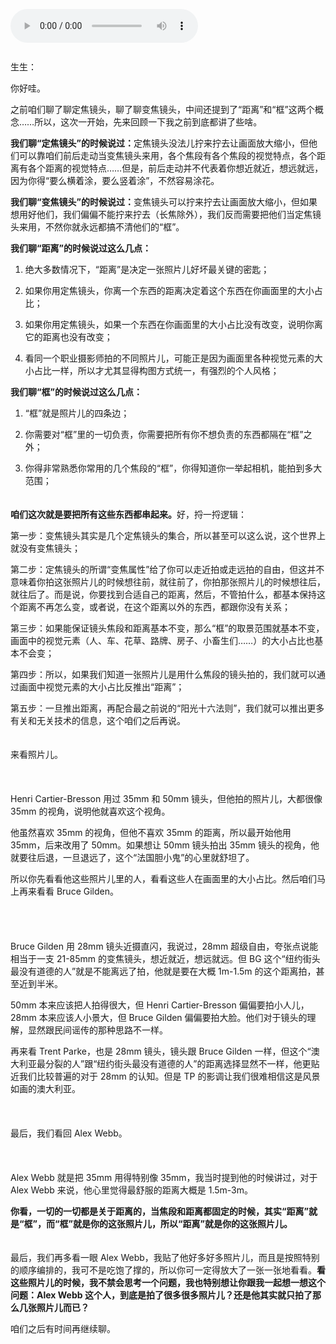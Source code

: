 <audio title="第十九封信 _ “要么横着涂，要么竖着涂”（上）" src="https://static001.geekbang.org/resource/audio/ab/41/ab44baa8d225a8527e2ed3fc5503ff41.mp3" controls="controls"></audio> 
<p><a href="http://time.geekbang.org/column/article/477125"><img src="https://static001.geekbang.org/resource/image/1b/e3/1b151493d1ffa648f076b9c351c143e3.jpg?wh=750x360" alt=""></a><br>
<a href="http://time.geekbang.org/column/article/477933"><img src="https://static001.geekbang.org/resource/image/c5/a1/c53f312fc068691b9428896269500aa1.jpg?wh=750x360" alt=""></a><br>
<a href="http://time.geekbang.org/column/article/477970"><img src="https://static001.geekbang.org/resource/image/b5/fd/b58d9e4da6fe1b22037bedb6d86cc8fd.jpg?wh=750x360" alt=""></a><br>
<a href="http://time.geekbang.org/column/article/478453"><img src="https://static001.geekbang.org/resource/image/0e/b8/0e1d1yye0029687ced489f8197a0a4b8.jpg?wh=750x360" alt=""></a><br>
<a href="http://time.geekbang.org/column/article/479699"><img src="https://static001.geekbang.org/resource/image/8d/5f/8d1c987d54b0b22fa5432f5c8e8fdb5f.jpg?wh=750x360" alt=""></a></p><p>生生：</p><p>你好哇。</p><p>之前咱们聊了聊定焦镜头，聊了聊变焦镜头，中间还提到了“距离”和“框”这两个概念……所以，这次一开始，先来回顾一下我之前到底都讲了些啥。</p><p><strong>我们聊“定焦镜头”的时候说过：</strong>定焦镜头没法儿拧来拧去让画面放大缩小，但他们可以靠咱们前后走动当变焦镜头来用，各个焦段有各个焦段的视觉特点，各个距离有各个距离的视觉特点……但是，前后走动并不代表着你想近就近，想远就远，因为你得“要么横着涂，要么竖着涂”，不然容易涂花。</p><p><strong>我们聊“变焦镜头”的时候说过：</strong>变焦镜头可以拧来拧去让画面放大缩小，但如果想用好他们，我们偏偏不能拧来拧去（长焦除外），我们反而需要把他们当定焦镜头来用，不然你就永远都搞不清他们的“框”。</p><p><strong>我们聊“距离”的时候说过这么几点：</strong></p><ol>
<li>
<p>绝大多数情况下，“距离”是决定一张照片儿好坏最关键的密匙；</p>
</li>
<li>
<p>如果你用定焦镜头，你离一个东西的距离决定着这个东西在你画面里的大小占比；</p>
</li>
<li>
<p>如果你用定焦镜头，如果一个东西在你画面里的大小占比没有改变，说明你离它的距离也没有改变；</p>
</li>
<li>
<p>看同一个职业摄影师拍的不同照片儿，可能正是因为画面里各种视觉元素的大小占比一样，所以才尤其显得构图方式统一，有强烈的个人风格；</p>
</li>
</ol><p><strong>我们聊“框”的时候说过这么几点：</strong></p><!-- [[[read_end]]] --><ol>
<li>
<p>“框”就是照片儿的四条边；</p>
</li>
<li>
<p>你需要对“框”里的一切负责，你需要把所有你不想负责的东西都隔在“框”之外；</p>
</li>
<li>
<p>你得非常熟悉你常用的几个焦段的“框”，你得知道你一举起相机，能拍到多大范围；</p>
</li>
</ol><p><strong>　</strong><br>
<strong>咱们这次就是要把所有这些东西都串起来。</strong>好，捋一捋逻辑：</p><p>第一步：变焦镜头其实是几个定焦镜头的集合，所以甚至可以这么说，这个世界上就没有变焦镜头；</p><p>第二步：定焦镜头的所谓“变焦属性”给了你可以走近拍或走远拍的自由，但这并不意味着你拍这张照片儿的时候想往前，就往前了，你拍那张照片儿的时候想往后，就往后了。而是说，你要找到合适自己的距离，然后，不管拍什么，都基本保持这个距离不再怎么变，或者说，在这个距离以外的东西，都跟你没有关系；</p><p>第三步：如果能保证镜头焦段和距离基本不变，那么“框”的取景范围就基本不变，画面中的视觉元素（人、车、花草、路牌、房子、小畜生们……）的大小占比也基本不会变；</p><p>第四步：所以，如果我们知道一张照片儿是用什么焦段的镜头拍的，我们就可以通过画面中视觉元素的大小占比反推出“距离”；</p><p>第五步：一旦推出距离，再配合最之前说的“阳光十六法则”，我们就可以推出更多有关和无关技术的信息，这个咱们之后再说。</p><p><strong>　</strong><br>
来看照片儿。<br>
<strong>　</strong></p><p><img src="https://static001.geekbang.org/resource/image/95/bb/9501631b63a7062c1378a10717387ebb.jpg?wh=2731x2048" alt=""><br>
<img src="https://static001.geekbang.org/resource/image/4c/c0/4cabc6dfba1f7ffe9f61302007cd6bc0.jpg?wh=4724x1584" alt="" title="Henri Cartier-Bresson"><br>
&nbsp;<br>
Henri Cartier-Bresson 用过 35mm 和 50mm 镜头，但他拍的照片儿，大都很像 35mm 的视角，说明他就喜欢这个视角。</p><p>他虽然喜欢 35mm 的视角，但他不喜欢 35mm 的距离，所以最开始他用 35mm，后来改用了 50mm。如果想让 50mm 镜头拍出 35mm 镜头的视角，他就要往后退，一旦退远了，这个“法国胆小鬼”的心里就舒坦了。</p><p>所以你先看看他这些照片儿里的人，看看这些人在画面里的大小占比。然后咱们马上再来看看 Bruce Gilden。<br>
<strong>　</strong></p><p><img src="https://static001.geekbang.org/resource/image/f6/7c/f626fd6cbc6fb83cef3e783ef878d47c.jpg?wh=4075x1330" alt=""><br>
<img src="https://static001.geekbang.org/resource/image/4f/df/4fea339af0c2643f41428406745c10df.jpg?wh=1914x965" alt=""><br>
<img src="https://static001.geekbang.org/resource/image/70/3e/7064f5efcdd89bddd3b2fac6aa42243e.jpg?wh=3688x1111" alt="" title="Bruce Gilden"></p><p><strong>　</strong><br>
Bruce Gilden 用 28mm 镜头近摄直闪，我说过，28mm 超级自由，夸张点说能相当于一支 21-85mm 的变焦镜头，想近就近，想远就远。但 BG 这个“纽约街头最没有道德的人”就是不能离远了拍，他就是要在大概 1m-1.5m 的这个距离拍，甚至近到半米。</p><p>50mm 本来应该把人拍得很大，但 Henri Cartier-Bresson 偏偏要拍小人儿，28mm 本来应该人小景大，但 Bruce Gilden 偏偏要拍大脸。他们对于镜头的理解，显然跟民间谣传的那种思路不一样。</p><p>再来看 Trent Parke，也是 28mm 镜头，镜头跟 Bruce Gilden 一样，但这个“澳大利亚最分裂的人”跟“纽约街头最没有道德的人”的距离选择显然不一样，他更贴近我们比较普遍的对于 28mm 的认知。但是 TP 的影调让我们很难相信这是风景如画的澳大利亚。<br>
<strong>　</strong></p><p><img src="https://static001.geekbang.org/resource/image/99/ec/996c7c5b8bcabc78c27bd0b3a9fce3ec.jpg?wh=2119x1417" alt=""><br>
&nbsp;<br>
最后，我们看回 Alex Webb。<br>
<strong>　</strong></p><p><img src="https://static001.geekbang.org/resource/image/6a/8c/6af4ce405904bb90ce13e70f7c24328c.jpg?wh=3200x3188" alt="" title="Alex Webb"><br>
&nbsp;<br>
Alex Webb 就是把 35mm 用得特别像 35mm，我当时提到他的时候讲过，对于 Alex Webb 来说，他心里觉得最舒服的距离大概是 1.5m-3m。</p><p><strong>你看，一切的一切都是关于距离的，当焦段和距离都固定的时候，其实“距离”就是“框”，而“框”就是你的这张照片儿，所以“距离”就是你的这张照片儿。</strong></p><p><strong>　</strong><br>
最后，我们再多看一眼 Alex Webb，我贴了他好多好多照片儿，而且是按照特别的顺序编排的，我可不是吃饱了撑的，所以你可一定得放大了一张一张地看看。<strong>看这些照片儿的时候，我不禁会思考一个问题，我也特别想让你跟我一起想一想这个问题：Alex Webb 这个人，到底是拍了很多很多照片儿？还是他其实就只拍了那么几张照片儿而已？</strong></p><p>咱们之后有时间再继续聊。</p>